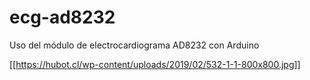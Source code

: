 # ecg-ad8232
Uso del módulo de electrocardiograma AD8232 con Arduino

[[https://hubot.cl/wp-content/uploads/2019/02/532-1-1-800x800.jpg]]
